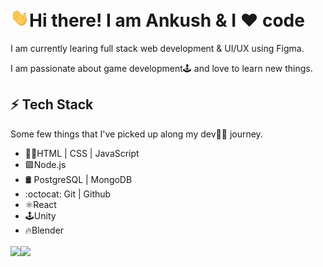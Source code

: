# <img src="https://raw.githubusercontent.com/ABSphreak/ABSphreak/master/gifs/Hi.gif" width="30px">Hi there! I am Ankush & I ❤ code

I am currently learing full stack web development & UI/UX using Figma.

I am passionate about game development🕹 and love to learn new things.

## ⚡ Tech Stack

Some few things that I've picked up along my dev👨‍💻 journey.

* 🐱‍👤HTML | CSS | JavaScript 
* 🟩Node.js
* 🛢️ PostgreSQL | MongoDB
* :octocat: Git | Github
* ⚛React
* 🕹Unity
* 🔥Blender



<a href="https://github.com/ankushdogradev"><img align="center" height="160em" src="https://github-readme-stats.vercel.app/api?username=ankushdogradev&theme=midnight-purple&show_icons=true" /><img align="center" height="160em" src="https://github-readme-stats.vercel.app/api/top-langs/?username=ankushdogradev&theme=midnight-purple&layout=compact" />
</a>


